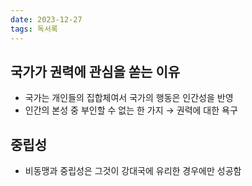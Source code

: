 ```yaml
---
date: 2023-12-27
tags: 독서록
---
```


## 국가가 권력에 관심을 쏟는 이유

- 국가는 개인들의 집합체여서 국가의 행동은 인간성을 반영
- 인간의 본성 중 부인할 수 없는 한 가지 → 권력에 대한 욕구



## 중립성

- 비동맹과 중립성은 그것이 강대국에 유리한 경우에만 성공함